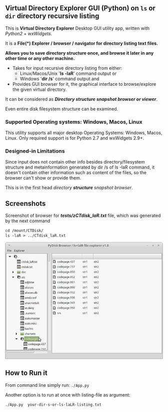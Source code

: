 ## Virtual Directory Explorer GUI (Python) on `ls` or `dir` directory recursive listing
This is **Virtual Directory Explorer** Desktop GUI utility app, written with *Python2* + *wxWidgets*.
 
It is a **File(*) Explorer / browser / navigator for directory listing text files.**

**Allows you to save directory structure once, and browse it later in any other time or any other machine.**

* Takes for input recursive directory listing from either:
  * Linux/Macos/Unix '**ls -laR**' command output or 
  * Windows '**dir /s**' command output and 
* Provides GUI browser for it, the graphical interface to browse/explore the given virtual directory.

It can be considered as **_Directory structure snapshot browser or viewer_**.

Even entire disk filesystem structure can be examined.

### Supported Operating systems: Windows, Macos, Linux

This utility supports all major desktop Operating Systems: Windows, Macos, Linux. Only required support is for Python 2.7 and wxWidgets 2.9+.

### Designed-in Limitations

Since input does not contain other info besides directory/filesystem structure and metainformation generated by dir /s of ls -laR command, it doesn't contain other information such as content of the files, so the browser can't show or provide them.

This is in the first head *directory **structure** snapshot browser*. 

## Screenshots
Screenshot of browser for **_tests/zCTdisk_laR.txt_** file, which was generated by the next command 
```shell
cd /mount/CTDisk/
ls -laR > ../CTdisk_laR.txt
```
  
![Screenshot of v1.0 (Linux)](/screenshots/screenshot-linux1.0s1.png?raw=true "Screenshot of v1.0 (Linux)")

## How to Run it
From command line simply run: `./App.py`

Another option is to run at once with listing-file as argument:
```shell
./App.py  your-dir-s-or-ls-laLR-listing.txt
```
<!---
## Please, report problems in the issues
Thanks!
MA: This comments trick taken from: Comments in Markdown (syntax) - Stack Overflow
https://stackoverflow.com/questions/4823468/comments-in-markdown
add screenshot to READMEs in github repository, How to? (markdown) - Stack Overflow
https://stackoverflow.com/questions/10189356/how-to-add-screenshot-to-readmes-in-github-repository
Markdown Cheatsheet · adam-p/markdown Wiki
https://github.com/adam-p/markdown-here/wiki/Markdown-Cheatsheet
-->
[//]: # (Another comment, most invisible and most platform independent, ditto)
